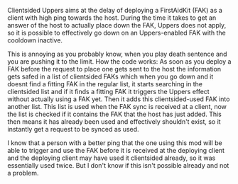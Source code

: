 Clientsided Uppers aims at the delay of deploying a FirstAidKit (FAK) as a client with high ping towards the host.
During the time it takes to get an answer of the host to actually place down the FAK, Uppers does not apply, so it is possible to effectively go down on an Uppers-enabled FAK with the cooldown inactive.

This is annoying as you probably know, when you play death sentence and you are pushing it to the limit.
How the code works:
As soon as you deploy a FAK before the request to place one gets sent to the host the information gets safed in a list of clientsided FAKs
which when you go down and it doesnt find a fitting FAK in the regular list, it starts searching in the clientsided list and if it finds a fitting FAK it triggers the Uppers effect without actually using a FAK yet.
Then it adds this clientsided-used FAK into another list.
This list is used when the FAK sync is received at a client, now the list is checked if it contains the FAK that the host has just added.
This then means it has already been used and effectively shouldn't exist, so it instantly get a request to be synced as used.

I know that a person with a better ping that the one using this mod will be able to trigger and use the FAK before it is received at the deploying client and the deploying client may have used it clientsided already, so it was essentially used twice. But I don't know if this isn't possible already and not a problem.
